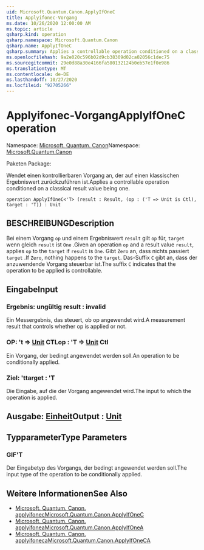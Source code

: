```yaml
---
uid: Microsoft.Quantum.Canon.ApplyIfOneC
title: Applyifonec-Vorgang
ms.date: 10/26/2020 12:00:00 AM
ms.topic: article
qsharp.kind: operation
qsharp.namespace: Microsoft.Quantum.Canon
qsharp.name: ApplyIfOneC
qsharp.summary: Applies a controllable operation conditioned on a classical result value being one.
ms.openlocfilehash: 9a2e020c596b02d9cb38309d02ca02056c1dec75
ms.sourcegitcommit: 29e0d88a30e4166fa580132124b0eb57e1f0e986
ms.translationtype: MT
ms.contentlocale: de-DE
ms.lasthandoff: 10/27/2020
ms.locfileid: "92705266"
---
```

# <a name="applyifonec-operation"></a><span data-ttu-id="2ec2c-102">Applyifonec-Vorgang</span><span class="sxs-lookup"><span data-stu-id="2ec2c-102">ApplyIfOneC operation</span></span>

<span data-ttu-id="2ec2c-103">Namespace: [Microsoft. Quantum. Canon](xref:Microsoft.Quantum.Canon)</span><span class="sxs-lookup"><span data-stu-id="2ec2c-103">Namespace: [Microsoft.Quantum.Canon](xref:Microsoft.Quantum.Canon)</span></span>

<span data-ttu-id="2ec2c-104">Paketen [](https://nuget.org/packages/)</span><span class="sxs-lookup"><span data-stu-id="2ec2c-104">Package: [](https://nuget.org/packages/)</span></span>


<span data-ttu-id="2ec2c-105">Wendet einen kontrollierbaren Vorgang an, der auf einen klassischen Ergebniswert zurückzuführen ist.</span><span class="sxs-lookup"><span data-stu-id="2ec2c-105">Applies a controllable operation conditioned on a classical result value being one.</span></span>

```qsharp
operation ApplyIfOneC<'T> (result : Result, (op : ('T => Unit is Ctl), target : 'T)) : Unit
```


## <a name="description"></a><span data-ttu-id="2ec2c-106">BESCHREIBUNG</span><span class="sxs-lookup"><span data-stu-id="2ec2c-106">Description</span></span>

<span data-ttu-id="2ec2c-107">Bei einem Vorgang `op` und einem Ergebniswert `result` gilt `op` für, `target` wenn gleich `result` ist `One` .</span><span class="sxs-lookup"><span data-stu-id="2ec2c-107">Given an operation `op` and a result value `result`, applies `op` to the `target` if `result` is `One`.</span></span> <span data-ttu-id="2ec2c-108">Gibt `Zero` an, dass nichts passiert `target` .</span><span class="sxs-lookup"><span data-stu-id="2ec2c-108">If `Zero`, nothing happens to the `target`.</span></span>
<span data-ttu-id="2ec2c-109">Das-Suffix `C` gibt an, dass der anzuwendende Vorgang steuerbar ist.</span><span class="sxs-lookup"><span data-stu-id="2ec2c-109">The suffix `C` indicates that the operation to be applied is controllable.</span></span>

## <a name="input"></a><span data-ttu-id="2ec2c-110">Eingabe</span><span class="sxs-lookup"><span data-stu-id="2ec2c-110">Input</span></span>

### <a name="result--__invalidresult__"></a><span data-ttu-id="2ec2c-111">Ergebnis: __ungültig <Result>__</span><span class="sxs-lookup"><span data-stu-id="2ec2c-111">result : __invalid<Result>__</span></span>

<span data-ttu-id="2ec2c-112">Ein Messergebnis, das steuert, ob op angewendet wird.</span><span class="sxs-lookup"><span data-stu-id="2ec2c-112">A measurement result that controls whether op is applied or not.</span></span>


### <a name="op--t--unit-ctl"></a><span data-ttu-id="2ec2c-113">OP: 't => [Unit](xref:microsoft.quantum.lang-ref.unit) CTL</span><span class="sxs-lookup"><span data-stu-id="2ec2c-113">op : 'T => [Unit](xref:microsoft.quantum.lang-ref.unit) Ctl</span></span>

<span data-ttu-id="2ec2c-114">Ein Vorgang, der bedingt angewendet werden soll.</span><span class="sxs-lookup"><span data-stu-id="2ec2c-114">An operation to be conditionally applied.</span></span>


### <a name="target--t"></a><span data-ttu-id="2ec2c-115">Ziel: 't</span><span class="sxs-lookup"><span data-stu-id="2ec2c-115">target : 'T</span></span>

<span data-ttu-id="2ec2c-116">Die Eingabe, auf die der Vorgang angewendet wird.</span><span class="sxs-lookup"><span data-stu-id="2ec2c-116">The input to which the operation is applied.</span></span>



## <a name="output--unit"></a><span data-ttu-id="2ec2c-117">Ausgabe: [Einheit](xref:microsoft.quantum.lang-ref.unit)</span><span class="sxs-lookup"><span data-stu-id="2ec2c-117">Output : [Unit](xref:microsoft.quantum.lang-ref.unit)</span></span>



## <a name="type-parameters"></a><span data-ttu-id="2ec2c-118">Typparameter</span><span class="sxs-lookup"><span data-stu-id="2ec2c-118">Type Parameters</span></span>

### <a name="t"></a><span data-ttu-id="2ec2c-119">GIF</span><span class="sxs-lookup"><span data-stu-id="2ec2c-119">'T</span></span>

<span data-ttu-id="2ec2c-120">Der Eingabetyp des Vorgangs, der bedingt angewendet werden soll.</span><span class="sxs-lookup"><span data-stu-id="2ec2c-120">The input type of the operation to be conditionally applied.</span></span>

## <a name="see-also"></a><span data-ttu-id="2ec2c-121">Weitere Informationen</span><span class="sxs-lookup"><span data-stu-id="2ec2c-121">See Also</span></span>

- [<span data-ttu-id="2ec2c-122">Microsoft. Quantum. Canon. applyifonec</span><span class="sxs-lookup"><span data-stu-id="2ec2c-122">Microsoft.Quantum.Canon.ApplyIfOneC</span></span>](xref:Microsoft.Quantum.Canon.ApplyIfOneC)
- [<span data-ttu-id="2ec2c-123">Microsoft. Quantum. Canon. applyifonea</span><span class="sxs-lookup"><span data-stu-id="2ec2c-123">Microsoft.Quantum.Canon.ApplyIfOneA</span></span>](xref:Microsoft.Quantum.Canon.ApplyIfOneA)
- [<span data-ttu-id="2ec2c-124">Microsoft. Quantum. Canon. applyifoneca</span><span class="sxs-lookup"><span data-stu-id="2ec2c-124">Microsoft.Quantum.Canon.ApplyIfOneCA</span></span>](xref:Microsoft.Quantum.Canon.ApplyIfOneCA)
